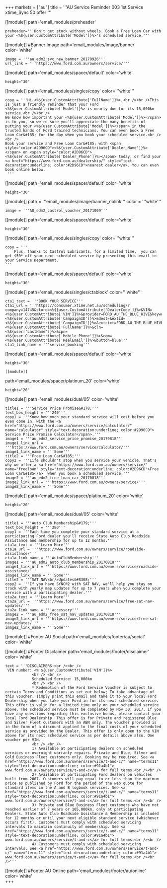 +++
markets = ["au"]
title = '''AU Service Reminder 003 1st Service xtime_Sync 50 offer '''

[[module]]
path='email_modules/preheader'

	preheader='''Don't get stuck without wheels. Book a Free Loan Car with your <%${user.CustomAttribute['Model']}%>'s scheduled service.'''


[[module]] #Banner Image
path='email_modules/image/banner'
color='white'

	image = '''au_edm2_svc_new_banner_20170926'''
	url_link = '''https://www.ford.com.au/owners/service/'''
    
[[module]]
path='email_modules/spacer/default'
color='white'

	height="30"
    
[[module]]
path='email_modules/singles/copy'
color='''white'''

	copy = '''Hi <%${user.CustomAttribute['FullName']}%>,<br /><br />This is just a friendly reminder that your Ford <%${user.CustomAttribute['Model']}%> is nearly due for its 15,000km service.<br /><br />
    We know how important your <%${user.CustomAttribute['Model']}%></span> is to you, so we're sure you'll appreciate the many benefits of putting your <%${user.CustomAttribute['Model']}%></span> in the trusted hands of Ford trained technicians. You can even book a Free Loan Car&#185; for the day when you book your scheduled service.<br /><br />
    Book your service and Free Loan Car&#185; with <span style="color:#2D96CD"><%${user.CustomAttribute['Dealer_Name']}%></span> on <span style="color:#2D96CD"><%${user.CustomAttribute['Dealer_Phone']}%></span> today, or find your <a href="https://www.ford.com.au/dealership/" style="text-decoration:underline; color:#2D96CD">nearest dealer</a>. You can even book online below.
     '''

[[module]]
path='email_modules/spacer/default'
color='white'

	height="30"
    
    
   [[module]]
path = '''email_modules/image/banner_nolink'''
color = '''white'''

	image = '''AU_edm2_castrol_voucher_20171009'''

[[module]]
path='email_modules/spacer/default'
color='white'

	height="30"

[[module]]
path='email_modules/singles/copy'
color='''white'''

	copy = '''
        Plus, thanks to Castrol Lubricants, for a limited time,  you can get $50* off your next scheduled service by presenting this email to your Service Department.
    '''

[[module]]
path='email_modules/spacer/default'
color='white'

	height="30"
[[module]]
path='email_modules/singles/ctablock'
color='''white'''

	cta1_text = '''BOOK YOUR SERVICE'''
	cta1_url = '''https://consumer.xtime.net.au/scheduling/?company=14745&store=<%${user.CustomAttribute['DealerCode']}%>&VIN=<%${user.CustomAttribute['VIN']}%>&provider=FORD_AU_THE_BLUE_HIVE&keyword=<%${user.CustomAttribute['CampaignID']}%>&dest=&extid=<%${user.CustomAttribute['CampaignID']}%>&extctxt=FORD_AU_THE_BLUE_HIVE&cfn=<%${user.CustomAttribute['FullName']}%>&cln=<%${user['LastName']}%>&cpn=<%${user.CustomAttribute['Mobile_Phone']}%>&cem=<%${user.CustomAttribute['RealEmail']}%>&button=blue'''
	cta1_link_name = '''service_booking'''
    
[[module]]
path='email_modules/spacer/default'
color='white'

	height="30"
    
    [[module]]
path='email_modules/spacer/platinum_20'
color='white'

	height="20"
    

[[module]]
path='email_modules/dual/05'
color='white'

	title1 = '''Service Price Promise&#178;'''
	text_box_height = '''240'''
	copy1 = '''Know how much your standard service will cost before you even come in, with the <a href="https://www.ford.com.au/owners/service/calculator/" name="calculator" style="text-decoration:underline; color:#2D96CD"> Service Price Promise Calculator</span>.'''
	image1 = '''au_edm2_service_price_promise_20170818'''
	image1_link_url = '''https://www.ford.com.au/owners/service/calculator/'''
	image1_link_name = '''Some'''
	title2 = '''Free Loan Car&#185;'''
	copy2 = '''Life shouldn't stop when you service your vehicle. That's why we offer a <a href="https://www.ford.com.au/owners/service/" name="freeloan" style="text-decoration:underline; color:#2D96CD">Free Loan Car&#185</a>  when you book a scheduled service.'''
	image2 = '''au_edm2_free_loan_car_20170818'''
	image2_link_url = '''https://www.ford.com.au/owners/service/'''
	image2_link_name = '''Some'''

[[module]]
path='email_modules/spacer/platinum_20'
color='white'

	height="20"
    
[[module]]
path='email_modules/dual/05'
color='white'

	title1 = '''Auto Club Membership&#179;'''
	text_box_height = '''380'''
	copy1 = '''Each time you complete your standard service at a participating Ford dealer you'll receive State Auto Club Roadside Assistance and membership for up to 12 months.'''
	cta1a_text = '''Learn More'''
	cta1a_url = '''https://www.ford.com.au/owners/service/roadside-assistance/'''
	cta1a_link_name = '''AutoClubMembership'''
	image1 = '''au_edm2_auto_club_membership_20170818'''
	image1_link_url = '''https://www.ford.com.au/owners/service/roadside-assistance/'''
	image1_link_name = '''Some'''
    title2 = '''SAT NAV<br/>Updates&#8308;'''
	copy2 = '''If you have SYNC®2 with SAT NAV, we'll help you stay on track with yearly map updates for up to 7 years when you complete your service with a participating dealer.'''
	cta2a_text = '''Learn More'''
	cta2a_url = '''https://www.ford.com.au/owners/service/free-sat-nav-updates/'''
	cta2a_link_name = '''accessory'''
	image2 = '''au_edm2_free_sat_nav_updates_20170818'''
	image2_link_url = '''https://www.ford.com.au/owners/service/free-sat-nav-updates/'''
	image2_link_name = '''Some'''

[[module]] #Footer AU Social
path='email_modules/footer/au/social'
color='white'


[[module]] #Footer Disclaimer 
path='email_modules/footer/disclaimer'
color='white'

	text = '''DISCLAIMERS:<br /><br />
     VIN number: <% ${user.CustomAttribute['VIN']}%>
                <br /> <br />
                Scheduled Service: 15,000km
                <br /> <br />
                * Redemption of the Ford Service Voucher is subject to certain Terms and Conditions as set out below; To take advantage of this voucher, simply print this email and take it to your local Ford Dealership when you take your Ford in for its next scheduled service. This offer is valid for a limited time only on your scheduled service above. The scheduled service must be completed by Nov 30, 2017. If you have any questions regarding this exclusive bonus, please contact your local Ford Dealership. This offer is for Private and registered Blue and Silver Fleet customers with an ABN only. The voucher provided is in the form of a discount applied to the final costs of your scheduled service as provided by the Dealer. This offer is only open to the VIN above for its next scheduled service as per details above also. One voucher per VIN.
                <br /> <br /> 
				1) Available at participating dealers on scheduled services or overnight warranty repairs. Private and Blue, Silver and Gold Business Fleet customers only. Booking may be required. See <a href="https://www.ford.com.au/owners/service/t-and-c/" name="terms11" style="text-decoration:underline; color:#91a4b1"> www.ford.com.au/owners/service/t-and-c</a> for full terms.<br /><br />
                2) Available at participating Ford dealers on vehicles built from 2007. Customers will pay equal to or less than the maximum price as published by Ford for the period of the web quote for standard items in the A and B logbook services. See <a href="https://www.ford.com.au/owners/service/t-and-c/" name="terms11" style="text-decoration:underline; color:#91a4b1"> www.ford.com.au/owners/service/t-and-c</a> for full terms.<br /><br />
                3) Private and Blue Business Fleet customers who have not reached earlier of 7 years or 105,000km, only at participating Dealers. State Auto Club Roadside Assistance & Membership is included for 12 months or until your next eligible standard service (whichever occurs first). Customers must comply with scheduled servicing intervals to maintain continuity of membership. See <a href="https://www.ford.com.au/owners/service/t-and-c/" name="terms11" style="text-decoration:underline; color:#91a4b1"> www.ford.com.au/owners/service/t-and-c</a> for full terms.<br /><br />
                4) Customers must comply with scheduled servicing intervals. See <a href="https://www.ford.com.au/owners/service/t-and-c/" name="terms11" style="text-decoration:underline; color:#91a4b1"> www.ford.com.au/owners/service/t-and-c</a> for full terms.<br /><br />'''

[[module]] #Footer AU Online
path='email_modules/footer/au/online'
color='white'    
+++